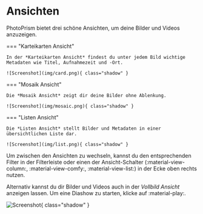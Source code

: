# Ansichten #
PhotoPrism bietet drei schöne Ansichten, um deine Bilder und Videos anzuzeigen.

=== "Karteikarten Ansicht"

    In der *Karteikarten Ansicht* findest du unter jedem Bild wichtige Metadaten wie Titel, Aufnahmezeit und -Ort.

    ![Screenshot](img/card.png){ class="shadow" }

=== "Mosaik Ansicht"

    Die *Mosaik Ansicht* zeigt dir deine Bilder ohne Ablenkung.

    ![Screenshot](img/mosaic.png){ class="shadow" }

=== "Listen Ansicht"

    Die *Listen Ansicht* stellt Bilder und Metadaten in einer übersichtlichen Liste dar.

    ![Screenshot](img/list.png){ class="shadow" }

Um zwischen den Ansichten zu wechseln, kannst du den entsprechenden Filter in der Filterleiste oder einen der Ansicht-Schalter (:material-view-column:, :material-view-comfy:, :material-view-list:) in der Ecke oben rechts nutzen.

Alternativ kannst du dir Bilder und Videos auch in der *Vollbild Ansicht* anzeigen lassen. Um eine Diashow zu starten, klicke auf :material-play:.

![Screenshot](img/slideshow.png){ class="shadow" }
